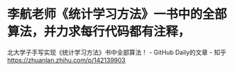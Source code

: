 # 李航老师《统计学习方法》一书中的全部算法，并力求每行代码都有注释，




北大学子手写实现《统计学习方法》书中全部算法！ \- GitHub Daily的文章 - 知乎 https://zhuanlan.zhihu.com/p/142139903



























